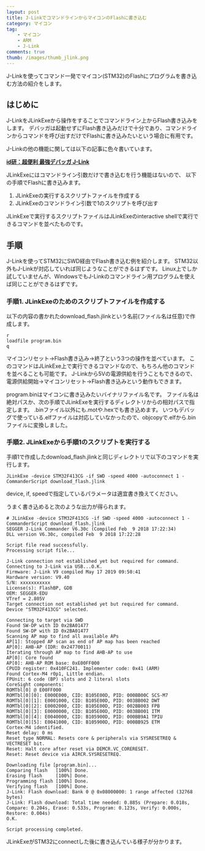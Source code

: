 ```yaml
---
layout: post
title: J-LinkでコマンドラインからマイコンのFlashに書き込む
category: マイコン
tag:
    - マイコン
    - ARM
    - J-Link
comments: true
thumb: /images/thumb_jlink.png
---
```

J-Linkを使ってコマンド一発でマイコン(STM32)のFlashにプログラムを書き込む方法の紹介をします。

## はじめに
J-LinkをJLinkExeから操作をすることでコマンドライン上からFlash書き込みをします。
デバッガは起動せずにFlash書き込みだけで十分であり、コマンドラインからコマンドを呼び出すだけでFlashに書き込みたいという場合に有用です。

J-Linkの他の機能に関しては以下の記事に色々書いています。

[**id研：超便利 最強デバッガ J-Link**](http://idken.net/posts/2017-08-31-jlink/)

JLinkExeにはコマンドライン引数だけで書き込むを行う機能はないので、
以下の手順でFlashに書き込みます。

1. JLinkExeの実行するスクリプトファイルを作成する
1. JLinkExeのコマンドライン引数で1のスクリプトを呼び出す

JLinkExeで実行するスクリプトファイルはJLinkExeのinteractive shellで実行できるコマンドを並べたものです。

## 手順

J-Linkを使ってSTM32にSWD経由でFlash書き込む例を紹介します。
STM32以外もJ-Linkが対応していれば同じようなことができるはずです。
Linux上でしか試していませんが、WindowsでもJ-Linkのコマンドライン用プログラムを使えば同じことができるはずです。

### 手順1. JLinkExeのためのスクリプトファイルを作成する

以下の内容の書かれたdownload_flash.jlinkという名前(ファイル名は任意)で作成します。

```
r
loadfile program.bin
q
```

マイコンリセット→Flash書き込み→終了という3つの操作を並べています。
このコマンドはJLinkExe上で実行できるコマンドなので、もちろん他のコマンドを並べることも可能です。
J-Linkから5Vの電源供給を行うこともできるので、電源供給開始→マイコンリセット→Flash書き込みという動作もできます。

program.binはマイコンに書き込みたいバイナリファイル名です。
ファイル名は絶対パスか、次の手順でJLinkExeを実行するディレクトリからの相対パスで指定します。
.binファイル以外にも.motや.hexでも書き込めます。
いつもデバッグで使っている.elfファイルは対応していなかったので、objcopyで.elfから.binファイルに変換しました。


### 手順2. JLinkExeから手順1のスクリプトを実行する

手順1で作成したdownload_flash.jlinkと同じディレクトリで以下のコマンドを実行します。

```
JLinkExe -device STM32F413CG -if SWD -speed 4000 -autoconnect 1 -CommanderScript download_flash.jlink
```

device, if, speedで指定しているパラメータは適宜書き換えてください。

うまく書き込めると次のような出力が得られます。

```
# JLinkExe -device STM32F413CG -if SWD -speed 4000 -autoconnect 1 -CommanderScript download_flash.jlink
SEGGER J-Link Commander V6.30c (Compiled Feb  9 2018 17:22:34)
DLL version V6.30c, compiled Feb  9 2018 17:22:28

Script file read successfully.
Processing script file...

J-Link connection not established yet but required for command.
Connecting to J-Link via USB...O.K.
Firmware: J-Link V9 compiled May 17 2019 09:50:41
Hardware version: V9.40
S/N: xxxxxxxxxxx
License(s): FlashBP, GDB
OEM: SEGGER-EDU
VTref = 2.805V
Target connection not established yet but required for command.
Device "STM32F413CG" selected.

Connecting to target via SWD
Found SW-DP with ID 0x2BA01477
Found SW-DP with ID 0x2BA01477
Scanning AP map to find all available APs
AP[1]: Stopped AP scan as end of AP map has been reached
AP[0]: AHB-AP (IDR: 0x24770011)
Iterating through AP map to find AHB-AP to use
AP[0]: Core found
AP[0]: AHB-AP ROM base: 0xE00FF000
CPUID register: 0x410FC241. Implementer code: 0x41 (ARM)
Found Cortex-M4 r0p1, Little endian.
FPUnit: 6 code (BP) slots and 2 literal slots
CoreSight components:
ROMTbl[0] @ E00FF000
ROMTbl[0][0]: E000E000, CID: B105E00D, PID: 000BB00C SCS-M7
ROMTbl[0][1]: E0001000, CID: B105E00D, PID: 003BB002 DWT
ROMTbl[0][2]: E0002000, CID: B105E00D, PID: 002BB003 FPB
ROMTbl[0][3]: E0000000, CID: B105E00D, PID: 003BB001 ITM
ROMTbl[0][4]: E0040000, CID: B105900D, PID: 000BB9A1 TPIU
ROMTbl[0][5]: E0041000, CID: B105900D, PID: 000BB925 ETM
Cortex-M4 identified.
Reset delay: 0 ms
Reset type NORMAL: Resets core & peripherals via SYSRESETREQ & VECTRESET bit.
Reset: Halt core after reset via DEMCR.VC_CORERESET.
Reset: Reset device via AIRCR.SYSRESETREQ.

Downloading file [program.bin]...
Comparing flash   [100%] Done.
Erasing flash     [100%] Done.
Programming flash [100%] Done.
Verifying flash   [100%] Done.
J-Link: Flash download: Bank 0 @ 0x08000000: 1 range affected (32768 bytes)
J-Link: Flash download: Total time needed: 0.885s (Prepare: 0.018s, Compare: 0.204s, Erase: 0.533s, Program: 0.123s, Verify: 0.000s, Restore: 0.004s)
O.K.

Script processing completed.
```

JLinkExeがSTM32にconnectした後に書き込んでいる様子が分かります。
